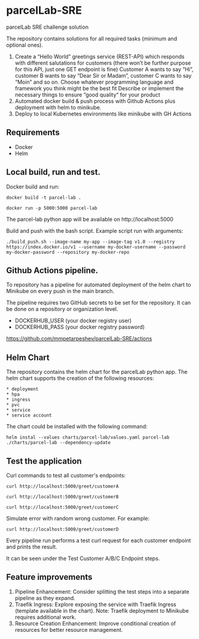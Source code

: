 # parcelLab-SRE
parcelLab SRE challenge solution

The repository contains solutions for all required tasks (minimum and optional ones).  

1. Create a “Hello World” greetings service (REST-API) which responds with different salutations for customers (there won’t be further purpose for this API, just one GET endpoint is fine)
   Customer A wants to say “Hi”, customer B wants to say “Dear Sir or Madam”, customer C wants to say “Moin” and so on.
   Choose whatever programming language and framework you think might be the best fit
   Describe or implement the necessary things to ensure “good quality“ for your product
2. Automated docker build & push process with Github Actions plus deployment with helm to minikube.  
3. Deploy to local Kubernetes environments like minikube with GH Actions

## Requirements
- Docker
- Helm

## Local build, run and test.

Docker build and run:

```
docker build -t parcel-lab .
```

```
docker run -p 5000:5000 parcel-lab
```

The parcel-lab python app will be available on http://localhost:5000

Build and push with the bash script. Example script run with arguments:

```
./build_push.sh --image-name my-app --image-tag v1.0 --registry https://index.docker.io/v1 --username my-docker-username --password my-docker-password --repository my-docker-repo
```

## Github Actions pipeline.

To repository has a pipeline for automated deployment of the helm chart to Minikube on every push in the main branch.

The pipeline requires two GitHub secrets to be set for the repository. It can be done on a repository or organization level.

- DOCKERHUB_USER (your docker registry user)
- DOCKERHUB_PASS (your docker registry password)

https://github.com/mmpetarpeshev/parcelLab-SRE/actions

## Helm Chart

The repository contains the helm chart for the parcelLab python app.
The helm chart supports the creation of the following  resources:

    * deployment  
    * hpa  
    * ingress  
    * pvc  
    * service  
    * service account  

The chart could be installed with the following command:

```
helm instal --values charts/parcel-lab/values.yaml parcel-lab ./charts/parcel-lab --dependency-update
```
## Test the application

Curl commands to test all customer's endpoints:

```
curl http://localhost:5000/greet/customerA
```

```
curl http://localhost:5000/greet/customerB
```

```
curl http://localhost:5000/greet/customerC
```

Simulate error with random wrong customer. For example:

```
curl http://localhost:5000/greet/customerD
```

Every pipeline run performs a test curl request for each customer endpoint and prints the result.

It can be seen under the Test Customer A/B/C Endpoint steps.

## Feature improvements
1. Pipeline Enhancement: Consider splitting the test steps into a separate pipeline as they expand.
2. Traefik Ingress: Explore exposing the service with Traefik Ingress (template available in the chart).
   Note: Traefik deployment to Minikube requires additional work.
3. Resource Creation Enhancement: Improve conditional creation of resources for better resource management.
